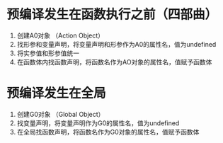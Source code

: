 # 预编译发生在函数执行之前（四部曲）
1. 创建A0对象 （Action Object）
2. 找形参和变量声明，将变量声明和形参作为A0的属性名，值为undefined
3. 将实参值和形参值统一
4. 在函数体内找函数声明，将函数名作为AO对象的属性名，值赋予函数体

# 预编译发生在全局
1. 创建G0对象 （Global Object）
2. 找变量声明，将变量声明作为G0的属性名，值为undefined
3. 在全局找函数声明，将函数名作为G0对象的属性名，值赋予函数体